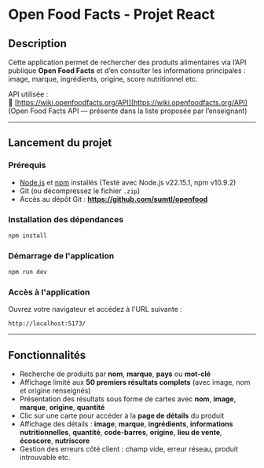 # Open Food Facts - Projet React

## Description
Cette application permet de rechercher des produits alimentaires via l’API publique **Open Food Facts** et d’en consulter les informations principales : image, marque, ingrédients, origine, score nutritionnel etc.

API utilisée :  
🔗 [https://wiki.openfoodfacts.org/API](https://wiki.openfoodfacts.org/API)  
(Open Food Facts API — présente dans la liste proposée par l’enseignant)

---

## Lancement du projet

### Prérequis
- [Node.js](https://nodejs.org/) et [npm](https://www.npmjs.com/) installés (Testé avec Node.js v22.15.1, npm v10.9.2)
- Git (ou décompressez le fichier `.zip`)
- Accès au dépôt Git : **https://github.com/sumtl/openfood** 

### Installation des dépendances
```bash
npm install
```
### Démarrage de l'application
```bash
npm run dev
```
### Accès à l'application
Ouvrez votre navigateur et accédez à l'URL suivante :
```
http://localhost:5173/
```

---
## Fonctionnalités

- Recherche de produits par **nom**, **marque**, **pays** ou **mot-clé**
- Affichage limité aux **50 premiers résultats complets** (avec image, nom et origine renseignés)
- Présentation des résultats sous forme de cartes avec **nom**, **image**, **marque**, **origine**, **quantité**
- Clic sur une carte pour accéder à la **page de détails** du produit
- Affichage des détails : **image**, **marque**, **ingrédients**, **informations nutritionnelles**, **quantité**, **code-barres**, **origine**, **lieu de vente**, **écoscore**, **nutriscore**
- Gestion des erreurs côté client : champ vide, erreur réseau, produit introuvable etc.

